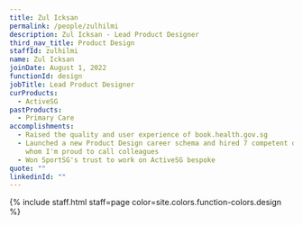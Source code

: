```yaml
---
title: Zul Icksan
permalink: /people/zulhilmi
description: Zul Icksan - Lead Product Designer
third_nav_title: Product Design
staffId: zulhilmi
name: Zul Icksan
joinDate: August 1, 2022
functionId: design
jobTitle: Lead Product Designer
curProducts:
  - ActiveSG
pastProducts:
  - Primary Care
accomplishments:
  - Raised the quality and user experience of book.health.gov.sg
  - Launched a new Product Design career schema and hired 7 competent designers
    whom I'm proud to call colleagues
  - Won SportSG's trust to work on ActiveSG bespoke
quote: ""
linkedinId: ""
---
```


{% include staff.html staff=page color=site.colors.function-colors.design %}
